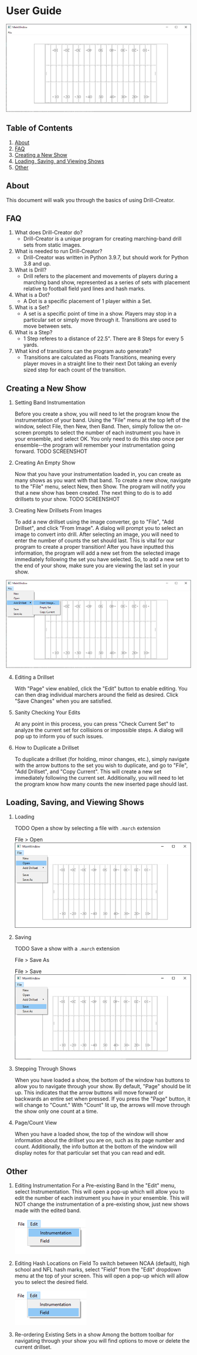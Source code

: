 # User Guide

![](assets/main_window.png)

## Table of Contents
1. [About](#about)
2. [FAQ](#faq)
3. [Creating a New Show](#creating-a-new-show)
4. [Loading, Saving, and Viewing Shows](#loading-saving-and-viewing-shows)
5. [Other](#other)

## About
This document will walk you through the basics of using Drill-Creator.

## FAQ
1. What does Drill-Creator do?
    - Drill-Creator is a unique program for creating marching-band drill sets from static images.
2. What is needed to run Drill-Creator?
    - Drill-Creator was written in Python 3.9.7, but should work for Python 3.8 and up.
3. What is Drill?
    - Drill refers to the placement and movements of players during a marching band show, represented as a series of sets with placement relative to football field yard lines and hash marks.
4. What is a Dot?
    - A Dot is a specific placement of 1 player within a Set.    
5. What is a Set?
    - A set is a specific point of time in a show. Players may stop in a particular set or simply move through it. Transitions are used to move between sets.
6. What is a Step?
    - 1 Step referes to a distance of 22.5". There are 8 Steps for every 5 yards.
7. What kind of transitions can the program auto generate?
    - Transitions are calculated as Floats Transitions, meaning every player moves in a straight line to their next Dot taking an evenly sized step for each count of the transition.

## Creating a New Show
1. Setting Band Instrumentation
    
    Before you create a show, you will need to let the program know the instrumentation of your band. Using the "File" menu at the top left of the window, select File, then New, then Band. Then, simply follow the on-screen prompts to select the number of each instrument you have in your ensemble, and select OK. You only need to do this step once
    per ensemble--the program will remember your instrumentation going forward.
    TODO SCREENSHOT
2. Creating An Empty Show
   
    Now that you have your instrumentation loaded in, you can create as many shows as you want with that band. To create a new show, navigate to the "File" menu, select New, then Show. The program will notify you that a new show has been created. The next thing to do is to add drillsets to your show.
    TODO SCREENSHOT
3. Creating New Drillsets From Images

    To add a new drillset using the image converter, go to "File", "Add Drillset", and click "From Image". A dialog will prompt you to select an image to convert into drill. After selecting an image, you will need to enter the number of counts the set should last. This is vital for our program to create a proper transition! After you have inputted this information, the program will add a new set from the selected image immediately following the set you have selected. So, to add a new set to the end of your show, make sure you are viewing the last set in your show.

![](assets/main_window_menus.png)

4. Editing a Drillset
    
    With "Page" view enabled, click the "Edit" button to enable editing. You can then drag individual marchers around the field as desired. Click "Save Changes" when you are satisfied.
5. Sanity Checking Your Edits
    
    At any point in this process, you can press "Check Current Set" to analyze the current set for collisions or impossible steps. A dialog will pop up to inform you of such issues.
    
7. How to Duplicate a Drillset
    
    To duplicate a drillset (for holding, minor changes, etc.), simply navigate with the arrow buttons to the set you wish to duplicate, and go to "File", "Add Drillset", and "Copy Current". This will create a new set immediately following the current set. Additionally, you will need to let the program know how many counts the new inserted page should last.

## Loading, Saving, and Viewing Shows

1. Loading

    TODO
    Open a show by selecting a file with `.march` extension
    
    File > Open
    ![](assets/main_window_open.png)
2. Saving
    
    TODO
    Save a show with a `.march` extension

    File > Save As
    
    File > Save
    ![](assets/save_set.png)
3. Stepping Through Shows

    When you have loaded a show, the bottom of the window has buttons to allow you to navigate through your show. By default, "Page" should be lit up. This indicates that the arrow buttons will move forward or backwards an entire set when pressed. If you press the "Page" button, it will change to "Count." With "Count" lit up, the arrows will move through the show only one count at a time.
4. Page/Count View
    
    When you have a loaded show, the top of the window will show information about the drillset you are on, such as its page number and count. Additionally, the info button at the bottom of the window will display notes for that particular set that you can read and edit.

## Other

1. Editing Instrumentation For a Pre-existing Band
    In the "Edit" menu, select Instrumentation. This will open a pop-up which will allow you to edit the number of each instrument you have in your ensemble. This will NOT change the instrumentation of a pre-existing show, just new shows made with the edited band.
    
    ![](assets/edit_instrumentation.png)

2. Editing Hash Locations on Field
    To switch between NCAA (default), high school and NFL hash marks, select "Field" from the "Edit" dropdown menu at the top of your screen. This will open a pop-up which will allow you to select the desired field.

    ![](assets/edit_field.png)

3. Re-ordering Existing Sets in a show
    Among the bottom toolbar for navigating through your show you will find options to move or delete the current drillset.
